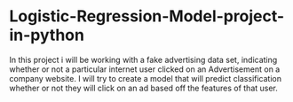 # Logistic-Regression-Model-project-in-python
In this project i will be working with a fake advertising data set, indicating whether or not a particular internet user clicked on an Advertisement on a company website. I will try to create a model that will predict classification whether or not they will click on an ad based off the features of that user.
